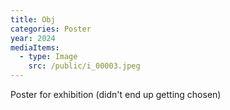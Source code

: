 ```yaml
---
title: Obj
categories: Poster
year: 2024
mediaItems:
  - type: Image
    src: /public/i_00003.jpeg
---
```

Poster for exhibition (didn't end up getting chosen)